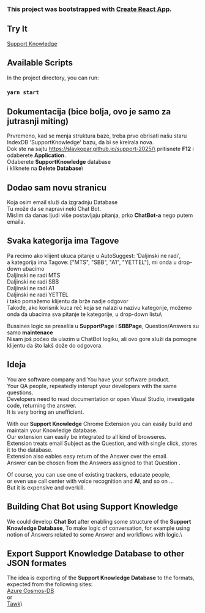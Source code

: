 ### This project was bootstrapped with [Create React App](https://github.com/facebook/create-react-app).

## Try It
[Support Knowledge](https://slavkopar.github.io/support-2025/)

## Available Scripts

In the project directory, you can run:

### `yarn start`


## Dokumentacija (bice bolja, ovo je samo za jutrasnji miting) 

Prvremeno, kad se menja struktura baze, treba prvo obrisati našu staru IndexDB 'SupportKnowledge' bazu, da bi se kreirala nova.\
Dok ste na sajtu https://slavkopar.github.io/support-2025/\
pritisnete **F12** i odaberete **Application**.\
Odaberete **SupportKnowledge** database\
i kliknete na **Delete Database**\


## Dodao sam novu stranicu
Koja osim email služi da izgradnju Database\
Tu može da se napravi neki Chat Bot.\
Mislim da danas ljudi više postavljaju pitanja, prko **ChatBot-a** nego putem emaila.

## Svaka kategorija ima Tagove
Pa recimo ako klijent ukuca pitanje u AutoSuggest: 'Daljinski ne radi',\
a kategorija ima Tagove: ["MTS", "SBB", "A1", "YETTEL"], mi onda u drop-down ubacimo\
Daljinski ne radi MTS\
Daljinski ne radi SBB\
Daljinski ne radi A1\
Daljinski ne radi YETTEL\
i tako pomažemo klijentu da brže nadje odgovor\
Takođe, ako korisnik kuca reč koja se nalazi u nazivu kategorije, možemo onda  da ubacima sva pitanje te kategorije, u drop-down listu\

Bussines logic se preselila u **SupportPage** i **SBBPage**, Question/Answers su samo **maintenace**\
Nisam još počeo da ulazim u ChatBot logiku, ali ovo gore služi da pomogne klijentu da što lakš dože do  odgovora.


## Ideja

You are software company and You have your software product.\
Your QA people, repeatedly interupt your developers with the same questions.\
Developers need to read documentation or open Visual Studio, investigate code, returning the answer.\
It is very boring an unefficient.

With our  **Support Knowledge** Chrome Extension you can easily build and maintain your Knowledge database.\
Our extension can easily be integrated to all kind of browseres.\
Extension treats email Subject as the Question, and with single click, stores it to the database.\
Extension also eables easy return of the Answer over the email.\
Answer can be chosen from the Answers assigned to that Question .

Of course, you can use one of existing trackers, educate people, \
or even use call center with voice recognition and **AI**, and so on ...\
But it is expensive and overkill.

## Building Chat Bot using **Support Knowledge**

We could develop **Chat Bot** after enabling some structure of the **Support Knowledge Database**, To make logic of conversation, for example using notion of Answers related to some Answer and workflows with logic.\

## Export **Support Knowledge Database** to other JSON formates

The idea is exporting of the **Support Knowledge Database** to the formats, expected from the following sites:\
[Azure Cosmos-DB](https://learn.microsoft.com/en-us/azure/cosmos-db/introduction)\
or\
[Tawk](https://www.tawk.to/software/knowledge-base)\

